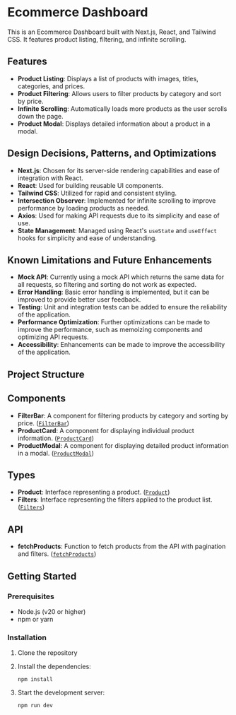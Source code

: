 # Ecommerce Dashboard

This is an Ecommerce Dashboard built with Next.js, React, and Tailwind CSS. It features product listing, filtering, and infinite scrolling.

## Features

- **Product Listing**: Displays a list of products with images, titles, categories, and prices.
- **Product Filtering**: Allows users to filter products by category and sort by price.
- **Infinite Scrolling**: Automatically loads more products as the user scrolls down the page.
- **Product Modal**: Displays detailed information about a product in a modal.

## Design Decisions, Patterns, and Optimizations

- **Next.js**: Chosen for its server-side rendering capabilities and ease of integration with React.
- **React**: Used for building reusable UI components.
- **Tailwind CSS**: Utilized for rapid and consistent styling.
- **Intersection Observer**: Implemented for infinite scrolling to improve performance by loading products as needed.
- **Axios**: Used for making API requests due to its simplicity and ease of use.
- **State Management**: Managed using React's `useState` and `useEffect` hooks for simplicity and ease of understanding.

## Known Limitations and Future Enhancements

- **Mock API**: Currently using a mock API which returns the same data for all requests, so filtering and sorting do not work as expected.
- **Error Handling**: Basic error handling is implemented, but it can be improved to provide better user feedback.
- **Testing**: Unit and integration tests can be added to ensure the reliability of the application.
- **Performance Optimization**: Further optimizations can be made to improve the performance, such as memoizing components and optimizing API requests.
- **Accessibility**: Enhancements can be made to improve the accessibility of the application.

## Project Structure

## Components

- **FilterBar**: A component for filtering products by category and sorting by price. ([`FilterBar`](src/components/FilterBar.tsx))
- **ProductCard**: A component for displaying individual product information. ([`ProductCard`](src/components/ProductCard.tsx))
- **ProductModal**: A component for displaying detailed product information in a modal. ([`ProductModal`](src/components/ProductModal.tsx))

## Types

- **Product**: Interface representing a product. ([`Product`](src/types.ts))
- **Filters**: Interface representing the filters applied to the product list. ([`Filters`](src/types.ts))

## API

- **fetchProducts**: Function to fetch products from the API with pagination and filters. ([`fetchProducts`](src/services/api.ts))

## Getting Started

### Prerequisites

- Node.js (v20 or higher)
- npm or yarn

### Installation

1. Clone the repository

2. Install the dependencies:

   `npm install`

3. Start the development server:

   `npm run dev`
